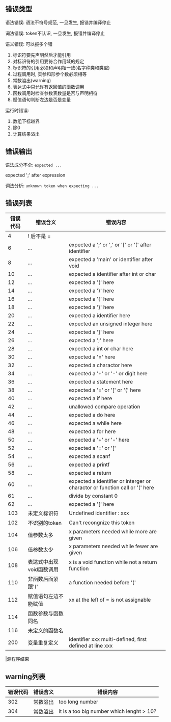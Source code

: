 ## 错误类型
语法错误:
语法不符号规范, 一旦发生, 报错并编译停止

词法错误:
token不认识, 一旦发生, 报错并编译停止

语义错误:
可以报多个错

1. 标识符要先声明然后才能引用
2. 对标识符的引用要符合作用域的规定
3. 标识符的引用必须和声明相一致(名字种类和类型)
4. 过程调用时, 实参和形参个数必须相等
5. 常数溢出(warning)
6. 表达式中只允许有返回值的函数调用
7. 函数调用时检查参数表数量是否与声明相符
8. 赋值语句判断左边是否是变量

运行时错误:

1. 数组下标越界
2. 除0
3. 计算结果溢出

## 错误输出
语法成分不全: `expected ...`

expected ';' after expression

词法分析: `unknown token when expecting ...`

## 错误列表

|错误代码| 错误含义| 错误内容|
|--------|---------| --------|
| 4 | ! 后不是 = | 
| 6 | ... | expected a ';' or ',' or '[' or '(' after identifier|
| 8 | ... | expected a 'main' or identifier after void |
| 10 | ... | expected a identifier after int or char |
| 12 | ... | expected a '(' here | 
| 14 | ... | expected a ')' here | 
| 16 | ... | expected a '{' here|
| 18 | ... | expected a '}' here |
| 20 | ... | expected a identifier here |
| 22 | ... | expected an unsigned integer here |
| 24 | ... | expected a ']' here |
| 26 | ... | expected a ';' here |
| 28 | ... | expected a int or char here |
| 30 | ... | expected a '=' here |
| 32 | ... | expected a charactor here |
| 34 | ... | expected a '+' or '-' or digit here |
| 36 | ... | expected a statement here |
| 38 | ... | expected a '=' or '[' or '(' here |
| 40 | ... | expected a if here |
| 42 | ... | unallowed compare operation |
| 44 | ... | expected a do here |
| 46 | ... | expected a while here |
| 48 | ... | expected a for here |
| 50 | ... | expected a '+' or '-' here |
| 52 | ... | expected a '=' or '[' |
| 54 | ... | expected a scanf |
| 56 | ... | expected a printf |
| 58 | ... | expected a return |
| 60 | ... | expected a identifier or interger or charactor or function call or '(' here |
| 61 | ... | divide by constant 0 |
| 62 | ... | expected a '[' here |
| 103 | 未定义标识符| Undefined identifier : xxx|
| 102 | 不识别的token| Can't recongnize this token |
| 104 | 值参数太多 | x parameters needed while more are given |
| 106 | 值参数太少 | x parameters needed while fewer are given |
| 108 | 表达式中出现void函数调用 | x is a void function while not a return function |
| 110 | 非函数后面紧跟'(' | a function needed before '(' |
| 112 | 赋值语句左边不能赋值 | xx at the left of = is not assignable |
| 114 | 函数参数与函数同名 |
| 116 | 未定义的函数名 |
| 200 | 变量重复定义| identifier xxx multi-defined, first defined at line xxx |

|源程序结束

## warning列表
|错误代码| 错误含义| 错误内容|
|--------|---------| --------|
| 302 | 常数溢出 | too long number |
| 304 | 常数溢出 | it is a too big number which lenght > 10? |
